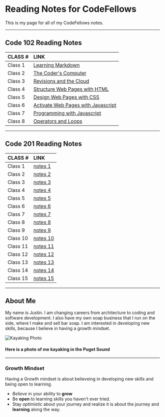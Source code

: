 # Reading Notes for CodeFellows

This is my page for all of my CodeFellows notes.

---
## Code 102 Reading Notes

|CLASS #|LINK
|:---|:---
|Class 1|[Learning Markdown](learningmarkdownnotes.md)
|Class 2|[The Coder's Computer](thecoderscomputer.md)
|Class 3|[Revisions and the Cloud](github.md)
|Class 4|[Structure Web Pages with HTML](structurehtml.md)
|Class 5|[Design Web Pages with CSS](designcss.md)
|Class 6|[Activate Web Pages with Javascript](activatejava.md)
|Class 7|[Programming with Javascript](programmingjava.md)
|Class 8|[Operators and Loops](operatorsloops.md)

---

## Code 201 Reading Notes

|CLASS #|LINK
|:---|:---
|Class 1|[notes 1](notes1.md)
|Class 2|[notes 2](notes2.md)
|Class 3|[notes 3](notes3.md)
|Class 4|[notes 4](notes4.md)
|Class 5|[notes 5](notes5.md)
|Class 6|[notes 6](notes6.md)
|Class 7|[notes 7](notes7.md)
|Class 8|[notes 8](notes8.md)
|Class 9|[notes 9](notes9.md)
|Class 10|[notes 10](notes10.md)
|Class 11|[notes 11](notes11.md)
|Class 12|[notes 12](notes12.md)
|Class 13|[notes 13](notes13.md)
|Class 14|[notes 14](notes14.md)
|Class 15|[notes 15](notes15.md)

---

## About Me

My name is Justin.  I am changing careers from architecture to coding and software development.  I also have my own soap business that I run on the side, where I make and sell bar soap.  I am interested in developing new skills, because I believe in having a growth mindset.

![Kayaking Photo](https://scontent-sea1-1.xx.fbcdn.net/v/t1.6435-9/121549527_10217143952062726_2814038383146855609_n.jpg?_nc_cat=105&ccb=1-3&_nc_sid=174925&_nc_ohc=dBlUCaM3B-kAX_7FUNu&_nc_oc=AQnhnMYBlvUQviH8X71n2cGDT1uI3nLdvKmO1bELGAT2ilT0WbdcqKLGdgWmSSnOxI4&_nc_ht=scontent-sea1-1.xx&oh=2e1b333d598fbbf3d46254770364bfa8&oe=60F1ECAE)
#### Here is a photo of me kayaking in the Puget Sound

---

### Growth Mindset

Having a Growth mindset is about believeing in developing new skills and being open to learning.

- *Believe* in your ability to **grow**
- Be **open** to learning skills you haven't ever tried.
- Stay *optimistic* about your journey and realize it is about the journey and **learning** along the way.
